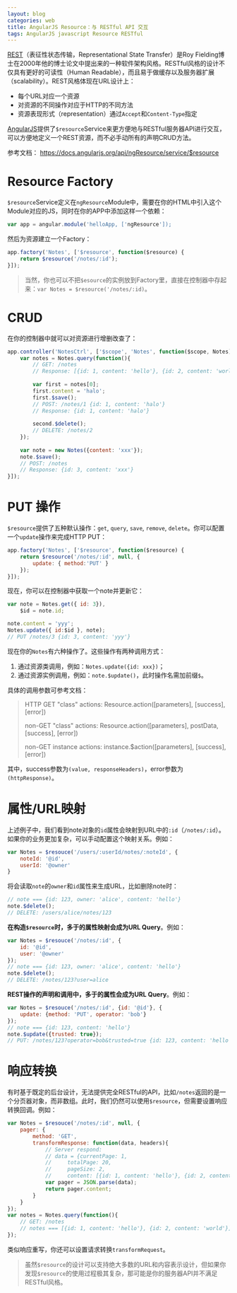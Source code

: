 ```yaml
---
layout: blog 
categories: web
title: AngularJS Resource：与 RESTful API 交互
tags: AngularJS javascript Resource RESTful
---
```


[REST][rest]（表征性状态传输，Representational State Transfer）是Roy Fielding博士在2000年他的博士论文中提出来的一种软件架构风格。RESTful风格的设计不仅具有更好的可读性（Human Readable），而且易于做缓存以及服务器扩展（scalability）。REST风格体现在URL设计上：

* 每个URL对应一个资源
* 对资源的不同操作对应于HTTP的不同方法
* 资源表现形式（representation）通过`Accept`和`Content-Type`指定

[AngularJS][angularjs]提供了`$resource`Service来更方便地与RESTful服务器API进行交互，可以方便地定义一个REST资源，而不必手动所有的声明CRUD方法。

参考文档： https://docs.angularjs.org/api/ngResource/service/$resource

# Resource Factory

`$resource`Service定义在`ngResource`Module中，需要在你的HTML中引入这个Module对应的JS，同时在你的APP中添加这样一个依赖：

```javascript
var app = angular.module('helloApp, ['ngResource']);
```

然后为资源建立一个Factory：

```javascript
app.factory('Notes', ['$resource', function($resource) {
    return $resource('/notes/:id');
}]);
```

> 当然，你也可以不把`$esource`的实例放到Factory里，直接在控制器中存起来：`var Notes = $resource('/notes/:id)`。

<!--more-->

# CRUD

在你的控制器中就可以对资源进行增删改查了：

```javascript
app.controller('NotesCtrl', ['$scope', 'Notes', function($scope, Notes) {
    var notes = Notes.query(function(){
        // GET: /notes
        // Response: [{id: 1, content: 'hello'}, {id: 2, content: 'world'}];
        
        var first = notes[0];
        first.content = 'halo';
        first.$save();
        // POST: /notes/1 {id: 1, content: 'halo'}
        // Response: {id: 1, content: 'halo'}
    
        second.$delete();
        // DELETE: /notes/2
    });
    
    var note = new Notes({content: 'xxx'});
    note.$save();
    // POST: /notes
    // Response: {id: 3, content: 'xxx'}
}]);
```

# PUT 操作

`$resource`提供了五种默认操作：`get`, `query`, `save`, `remove`, `delete`。你可以配置一个`update`操作来完成HTTP PUT：

```javascript
app.factory('Notes', ['$resource', function($resource) {
    return $resource('/notes/:id', null, {
        update: { method:'PUT' }
    }); 
}]);
```

现在，你可以在控制器中获取一个note并更新它：

```javascript
var note = Notes.get({ id: 3}),
    $id = note.id;

note.content = 'yyy';
Notes.update({ id:$id }, note);
// PUT /notes/3 {id: 3, content: 'yyy'}
```

现在你的`Notes`有六种操作了。这些操作有两种调用方式：

1. 通过资源类调用，例如：`Notes.update({id: xxx})`；
2. 通过资源实例调用，例如：`note.$update()`，此时操作名需加前缀`$`。

具体的调用参数可参考文档：

> HTTP GET "class" actions: Resource.action([parameters], [success], [error])
> 
> non-GET "class" actions: Resource.action([parameters], postData, [success], [error])
> 
> non-GET instance actions: instance.$action([parameters], [success], [error])

其中，success参数为`(value, responseHeaders)`，error参数为`(httpResponse)`。

# 属性/URL映射

上述例子中，我们看到note对象的`id`属性会映射到URL中的`:id`（`/notes/:id`）。如果你的业务更加复杂，可以手动配置这个映射关系。例如：

```javascript
var Notes = $resouce('/users/:userId/notes/:noteId', {
    noteId: '@id',
    userId: '@owner'
}
```

将会读取`note`的`owner`和`id`属性来生成URL，比如删除note时：

```javascript
// note === {id: 123, owner: 'alice', content: 'hello'}
note.$delete();
// DELETE: /users/alice/notes/123
```

**在构造`$resource`时，多于的属性映射会成为URL Query**。例如：

```javascript
var Notes = $resouce('/notes/:id', {
    id: '@id',
    user: '@owner'
});
// note === {id: 123, owner: 'alice', content: 'hello'}
note.$delete();
// DELETE: /notes/123?user=alice
```

**REST操作的声明和调用中，多于的属性会成为URL Query**。例如：

```javascript
var Notes = $resouce('/notes/:id', {id: '@id'}, {
    update: {method: 'PUT', operator: 'bob'}
});
// note === {id: 123, content: 'hello'}
note.$update({trusted: true});
// PUT: /notes/123?operator=bob&trusted=true {id: 123, content: 'hello'}
```

# 响应转换

有时基于既定的后台设计，无法提供完全RESTful的API，比如`/notes`返回的是一个分页器对象，而非数组。此时，我们仍然可以使用`$resource`，但需要设置响应转换回调。例如：

```javascript
var Notes = $resouce('/notes/:id', null, {
    pager: {
        method: 'GET', 
        transformResponse: function(data, headers){
            // Server respond: 
            // data = {currentPage: 1, 
            //     totalPage: 20, 
            //     pageSize: 2,
            //     content: [{id: 1, content: 'hello'}, {id: 2, content: 'world'}]}
            var pager = JSON.parse(data);
            return pager.content;
        }
    }
});
var notes = Notes.query(function(){
    // GET: /notes
    // notes === [{id: 1, content: 'hello'}, {id: 2, content: 'world'}]
});
```

类似响应重写，你还可以设置请求转换`transformRequest`。

> 虽然`$resource`的设计可以支持绝大多数的URL和内容表示设计，但如果你发现`$resource`的使用过程极其复杂，那可能是你的服务器API并不满足RESTful风格。

[rest]: http://zh.wikipedia.org/zh-cn/REST
[angularjs]: https://docs.angularjs.org
